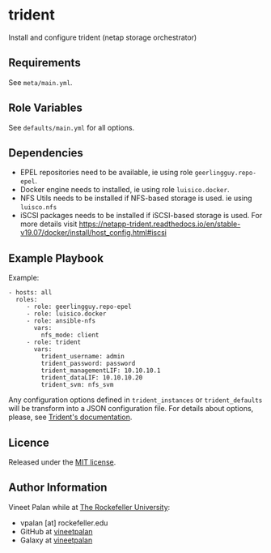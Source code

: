 # trident

Install and configure trident (netap storage orchestrator)

Requirements
------------
See `meta/main.yml`.

Role Variables
--------------
See `defaults/main.yml` for all options.

Dependencies
------------
* EPEL repositories need to be available, ie using role `geerlingguy.repo-epel`.
* Docker engine needs to installed, ie using role `luisico.docker`.
* NFS Utils needs to be installed if NFS-based storage is used. ie using `luisco.nfs`
* iSCSI packages needs to be installed if iSCSI-based storage is used.
  For more details visit https://netapp-trident.readthedocs.io/en/stable-v19.07/docker/install/host_config.html#iscsi

Example Playbook
----------------
Example:
```
- hosts: all
  roles:
     - role: geerlingguy.repo-epel
     - role: luisico.docker
     - role: ansible-nfs
       vars:
         nfs_mode: client
     - role: trident
       vars:
         trident_username: admin
         trident_password: password
         trident_managementLIF: 10.10.10.1
         trident_dataLIF: 10.10.10.20
         trident_svm: nfs_svm
```

Any configuration options defined in `trident_instances` or `trident_defaults` will be transform into a JSON configuration file. For details about options, please, see [Trident's documentation](https://netapp-trident.readthedocs.io/en/latest/docker/install).

Licence
-------
Released under the [MIT license](https://opensource.org/licenses/MIT).

Author Information
------------------
Vineet Palan while at [The Rockefeller University](https://www.rockefeller.edu):
- vpalan [at] rockefeller.edu
- GitHub at [vineetpalan](https://github.com/vineetpalan)
- Galaxy at [vineetpalan](https://galaxy.ansible.com/vineetpalan)
